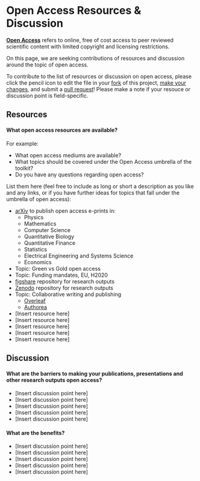 # Open Access Resources & Discussion 

**[Open Access](https://www.fosteropenscience.eu/foster-taxonomy/open-access-definition)** refers to online, free of cost access to peer reviewed scientific content with limited copyright and licensing restrictions. 

On this page, we are seeking contributions of resources and discussion around the topic of open access.

To contribute to the list of resources or discussion on open access, please click the pencil icon to edit the file in your [fork](https://help.github.com/articles/fork-a-repo/) of this project, [make your changes](https://guides.github.com/activities/forking/#making-changes), and submit a [pull request](https://help.github.com/articles/proposing-changes-to-a-project-with-pull-requests/)! Please make a note if your resouce or discussion point is field-specific.

## Resources

#### What open access resources are available?

For example:

* What open access mediums are available? 
* What topics should be covered under the Open Access umbrella of the toolkit?
* Do you have any questions regarding open access?

List them here (feel free to include as long or short a description as you like and any links, or if you have further ideas for topics that fall under the umbrella of open access):


* [arXiv](https://arxiv.org/) to publish open access e-prints in: 
	* Physics
	* Mathematics
	* Computer Science
	* Quantitative Biology
	* Quantitative Finance
	* Statistics
	* Electrical Engineering and Systems Science
	* Economics
* Topic: Green vs Gold open access 
* Topic: Funding mandates, EU, H2020
* [figshare](https://figshare.com/) repository for research outputs
* [Zenodo](https://zenodo.com/) repository for research outputs
* Topic: Collaborative writing and publishing
	* [Overleaf](https://www.overleaf.com/)
	* [Authorea](https://www.authorea.com)
* [Insert resource here]
* [Insert resource here]
* [Insert resource here]
* [Insert resource here]
* [Insert resource here]

## Discussion

#### What are the barriers to making your publications, presentations and other research outputs open access?

* [Insert discussion point here]
* [Insert discussion point here]
* [Insert discussion point here]
* [Insert discussion point here]
* [Insert discussion point here]


#### What are the benefits?

* [Insert discussion point here]
* [Insert discussion point here]
* [Insert discussion point here]
* [Insert discussion point here]
* [Insert discussion point here]
